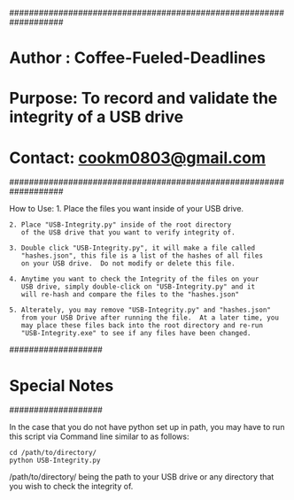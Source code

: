 ###################################################################
#  Author : Coffee-Fueled-Deadlines                               #
#  Purpose: To record and validate the integrity of a USB drive   #
#  Contact: cookm0803@gmail.com                                   #
###################################################################

How to Use:
    1. Place the files you want inside of your USB drive.

    2. Place "USB-Integrity.py" inside of the root directory
       of the USB drive that you want to verify integrity of.
       
    3. Double click "USB-Integrity.py", it will make a file called
       "hashes.json", this file is a list of the hashes of all files
       on your USB drive.  Do not modify or delete this file.
       
    4. Anytime you want to check the Integrity of the files on your
       USB drive, simply double-click on "USB-Integrity.py" and it
       will re-hash and compare the files to the "hashes.json"
       
    5. Alterately, you may remove "USB-Integrity.py" and "hashes.json"
       from your USB Drive after running the file.  At a later time, you
       may place these files back into the root directory and re-run
       "USB-Integrity.exe" to see if any files have been changed.
       
###################
#  Special Notes  #
###################

In the case that you do not have python set up in path, you may have to
run this script via Command line similar to as follows:

    cd /path/to/directory/
    python USB-Integrity.py

/path/to/directory/ being the path to your USB drive or any directory
that you wish to check the integrity of.
